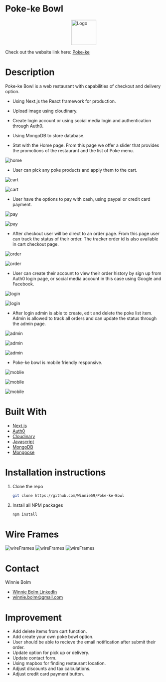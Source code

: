 # Poke-ke Bowl

<img style="display: block;
  margin-left: auto;
  margin-right: auto;" src="public/img/readlogo.jpeg" alt="Logo" width="80" height="80" >
  

Check out the website link here: [Poke-ke]()

# Description 
Poke-ke Bowl is a web restaurant with capabilities of checkout and delivery option. 

* Using Next.js the React framework for production.
* Upload image using cloudinary. 
* Create login account or using social media login and authentication through Auth0.
* Using MongoDB to store database.

* Stat with the Home page. From this page we offer a slider that provides the promotions of the restaurant and the list of Poke menu.

![home](public/img/me1.png)

* User can pick any poke products and apply them to the cart.

![cart](public/img/me2.jpeg)

![cart](public/img/me3.jpeg)

* User have the options to pay with cash, using paypal or credit card payment.

![pay](public/img/me4.jpeg)

![pay](public/img/me5.jpeg)

* After checkout user will be direct to an order page. From this page user can track the status of their order. The tracker order id is also available in cart checkout page.

![order](public/img/me6.jpeg)

![order](public/img/me7.jpeg)

* User can create their account to view their order history by sign up from Auth0 login page, or social media account in this case using Google and Facebook.

![login](public/img/me8.jpeg)

![login](public/img/me9.jpeg)

* After login admin is able to create, edit and delete the poke list item. Admin is allowed to track all orders and can update the status through the admin page.

![admin](public/img/me10.jpeg)

![admin](public/img/me11.jpeg)

![admin](public/img/me12.jpeg)

* Poke-ke bowl is mobile friendly responsive.

![moblie](public/img/mobile1.jpeg)

![mobile](public/img/mobile2.jpeg)

![mobile](public/img/mobile3.jpeg)

# Built With
* [Next.js](https://nextjs.org)
* [Auth0](https://auth0.com)
* [Cloudinary](https://cloudinary.com)
* [Javascript](https://developer.mozilla.org/en-US/docs/Web/JavaScript)
* [MongoDB](https://www.mongodb.com)
* [Mongoose](https://mongoosejs.com)

# Installation instructions
1. Clone the repo
   ```sh
   git clone https://github.com/Winnie59/Poke-ke-Bowl
   ```
2. Install all NPM packages
   ```sh
   npm install

# Wire Frames
![wireFrames](public/img/wireframe1.jpeg)
![wireFrames](public/img/wireframe2.jpeg)
![wireFrames](public/img/wireframe3.jpeg)

# Contact

Winnie Bolm 
* [Winnie Bolm LinkedIn](https://www.linkedin.com/in/winniebolm/) 
* winnie.bolm@gmail.com

# Improvement
- Add delete items from cart function.
- Add create your own poke bowl option.
- User should be able to recieve the email notification after submit their order.
- Update option for pick up or delivery.
- Update contact form.
- Using mapbox for finding restaurant location.
- Adjust discounts and tax calculations.
- Adjust credit card payment button. 